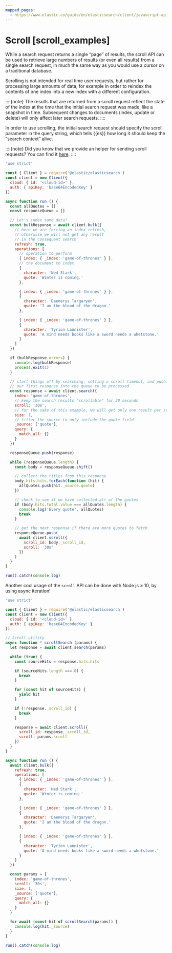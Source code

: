 ```yaml
---
mapped_pages:
  - https://www.elastic.co/guide/en/elasticsearch/client/javascript-api/current/scroll_examples.html
---
```


# Scroll [scroll_examples]

While a search request returns a single “page” of results, the scroll API can be used to retrieve large numbers of results (or even all results) from a single search request, in much the same way as you would use a cursor on a traditional database.

Scrolling is not intended for real time user requests, but rather for processing large amounts of data, for example in order to reindex the contents of one index into a new index with a different configuration.

::::{note}
The results that are returned from a scroll request reflect the state of the index at the time that the initial search request was made, like a snapshot in time. Subsequent changes to documents (index, update or delete) will only affect later search requests.
::::


In order to use scrolling, the initial search request should specify the scroll parameter in the query string, which tells {{es}} how long it should keep the “search context” alive.

::::{note}
Did you know that we provide an helper for sending scroll requests? You can find it [here](/reference/client-helpers.md#scroll-search-helper).
::::


```js
'use strict'

const { Client } = require('@elastic/elasticsearch')
const client = new Client({
  cloud: { id: '<cloud-id>' },
  auth: { apiKey: 'base64EncodedKey' }
})

async function run () {
  const allQuotes = []
  const responseQueue = []

  // Let's index some data!
  const bulkResponse = await client.bulk({
    // here we are forcing an index refresh,
    // otherwise we will not get any result
    // in the consequent search
    refresh: true,
    operations: [
      // operation to perform
      { index: { _index: 'game-of-thrones' } },
      // the document to index
      {
        character: 'Ned Stark',
        quote: 'Winter is coming.'
      },

      { index: { _index: 'game-of-thrones' } },
      {
        character: 'Daenerys Targaryen',
        quote: 'I am the blood of the dragon.'
      },

      { index: { _index: 'game-of-thrones' } },
      {
        character: 'Tyrion Lannister',
        quote: 'A mind needs books like a sword needs a whetstone.'
      }
    ]
  })

  if (bulkResponse.errors) {
    console.log(bulkResponse)
    process.exit(1)
  }

  // start things off by searching, setting a scroll timeout, and pushing
  // our first response into the queue to be processed
  const response = await client.search({
    index: 'game-of-thrones',
    // keep the search results "scrollable" for 30 seconds
    scroll: '30s',
    // for the sake of this example, we will get only one result per search
    size: 1,
    // filter the source to only include the quote field
    _source: ['quote'],
    query: {
      match_all: {}
    }
  })

  responseQueue.push(response)

  while (responseQueue.length) {
    const body = responseQueue.shift()

    // collect the titles from this response
    body.hits.hits.forEach(function (hit) {
      allQuotes.push(hit._source.quote)
    })

    // check to see if we have collected all of the quotes
    if (body.hits.total.value === allQuotes.length) {
      console.log('Every quote', allQuotes)
      break
    }

    // get the next response if there are more quotes to fetch
    responseQueue.push(
      await client.scroll({
        scroll_id: body._scroll_id,
        scroll: '30s'
      })
    )
  }
}

run().catch(console.log)
```

Another cool usage of the `scroll` API can be done with Node.js ≥ 10, by using async iteration!

```js
'use strict'

const { Client } = require('@elastic/elasticsearch')
const client = new Client({
  cloud: { id: '<cloud-id>' },
  auth: { apiKey: 'base64EncodedKey' }
})

// Scroll utility
async function * scrollSearch (params) {
  let response = await client.search(params)

  while (true) {
    const sourceHits = response.hits.hits

    if (sourceHits.length === 0) {
      break
    }

    for (const hit of sourceHits) {
      yield hit
    }

    if (!response._scroll_id) {
      break
    }

    response = await client.scroll({
      scroll_id: response._scroll_id,
      scroll: params.scroll
    })
  }
}

async function run () {
  await client.bulk({
    refresh: true,
    operations: [
      { index: { _index: 'game-of-thrones' } },
      {
        character: 'Ned Stark',
        quote: 'Winter is coming.'
      },

      { index: { _index: 'game-of-thrones' } },
      {
        character: 'Daenerys Targaryen',
        quote: 'I am the blood of the dragon.'
      },

      { index: { _index: 'game-of-thrones' } },
      {
        character: 'Tyrion Lannister',
        quote: 'A mind needs books like a sword needs a whetstone.'
      }
    ]
  })

  const params = {
    index: 'game-of-thrones',
    scroll: '30s',
    size: 1,
    _source: ['quote'],
    query: {
      match_all: {}
    }
  }

  for await (const hit of scrollSearch(params)) {
    console.log(hit._source)
  }
}

run().catch(console.log)
```

